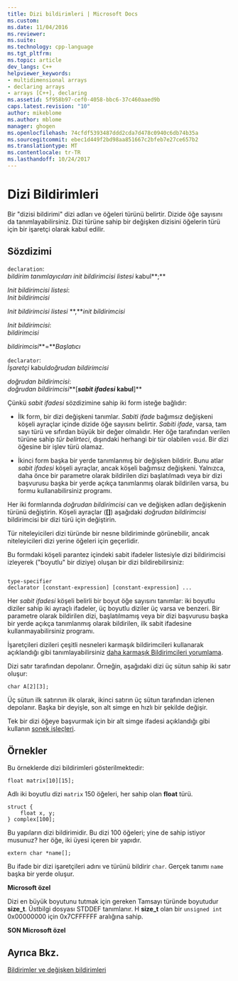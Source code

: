 ```yaml
---
title: Dizi bildirimleri | Microsoft Docs
ms.custom: 
ms.date: 11/04/2016
ms.reviewer: 
ms.suite: 
ms.technology: cpp-language
ms.tgt_pltfrm: 
ms.topic: article
dev_langs: C++
helpviewer_keywords:
- multidimensional arrays
- declaring arrays
- arrays [C++], declaring
ms.assetid: 5f958b97-cef0-4058-bbc6-37c460aaed9b
caps.latest.revision: "10"
author: mikeblome
ms.author: mblome
manager: ghogen
ms.openlocfilehash: 74cfdf5393487ddd2cda7d478c0940c6db74b35a
ms.sourcegitcommit: ebec1d449f2bd98aa851667c2bfeb7e27ce657b2
ms.translationtype: MT
ms.contentlocale: tr-TR
ms.lasthandoff: 10/24/2017
---
```

# <a name="array-declarations"></a>Dizi Bildirimleri
Bir "dizisi bildirimi" dizi adları ve öğeleri türünü belirtir. Dizide öğe sayısını da tanımlayabilirsiniz. Dizi türüne sahip bir değişken dizisini öğelerin türü için bir işaretçi olarak kabul edilir.  
  
## <a name="syntax"></a>Sözdizimi  
 `declaration`:  
 *bildirim tanımlayıcıları init bildirimcisi listesi* kabul**;**  
  
 *Init bildirimcisi listesi*:  
 *Init bildirimcisi*  
  
 *Init bildirimcisi listesi* **,***init bildirimcisi*   
  
 *Init bildirimcisi*:  
 *bildirimcisi*  
  
 *bildirimcisi***=***Başlatıcı*   
  
 `declarator`:  
 *İşaretçi* kabul*doğrudan bildirimcisi*  
  
 *doğrudan bildirimcisi*:  
 *doğrudan bildirimcisi***[***sabit ifadesi* kabul**]**   
  
 Çünkü *sabit ifadesi* sözdizimine sahip iki form isteğe bağlıdır:  
  
-   İlk form, bir dizi değişkeni tanımlar. *Sabiti ifade* bağımsız değişkeni köşeli ayraçlar içinde dizide öğe sayısını belirtir. *Sabiti ifade*, varsa, tam sayı türü ve sıfırdan büyük bir değer olmalıdır. Her öğe tarafından verilen türüne sahip *tür belirteci*, dışındaki herhangi bir tür olabilen `void`. Bir dizi öğesine bir işlev türü olamaz.  
  
-   İkinci form başka bir yerde tanımlanmış bir değişken bildirir. Bunu atlar *sabit ifadesi* köşeli ayraçlar, ancak köşeli bağımsız değişkeni. Yalnızca, daha önce bir parametre olarak bildirilen dizi başlatılmadı veya bir dizi başvurusu başka bir yerde açıkça tanımlanmış olarak bildirilen varsa, bu formu kullanabilirsiniz programı.  
  
 Her iki formlarında *doğrudan bildirimcisi* can ve değişken adları değişkenin türünü değiştirin. Köşeli ayraçlar (**[]**) aşağıdaki *doğrudan bildirimcisi* bildirimcisi bir dizi türü için değiştirin.  
  
 Tür niteleyicileri dizi türünde bir nesne bildiriminde görünebilir, ancak niteleyicileri dizi yerine öğeleri için geçerlidir.  
  
 Bu formdaki köşeli parantez içindeki sabit ifadeler listesiyle dizi bildirimcisi izleyerek ("boyutlu" bir diziye) oluşan bir dizi bildirebilirsiniz:  
  
```  
  
type-specifier  
declarator [constant-expression] [constant-expression] ...  
```  
  
 Her *sabit ifadesi* köşeli belirli bir boyut öğe sayısını tanımlar: iki boyutlu diziler sahip iki ayraçlı ifadeler, üç boyutlu diziler üç varsa ve benzeri. Bir parametre olarak bildirilen dizi, başlatılmamış veya bir dizi başvurusu başka bir yerde açıkça tanımlanmış olarak bildirilen, ilk sabit ifadesine kullanmayabilirsiniz programı.  
  
 İşaretçileri dizileri çeşitli nesneleri karmaşık bildirimcileri kullanarak açıklandığı gibi tanımlayabilirsiniz [daha karmaşık Bildirimcileri yorumlama](../c-language/interpreting-more-complex-declarators.md).  
  
 Dizi satır tarafından depolanır. Örneğin, aşağıdaki dizi üç sütun sahip iki satır oluşur:  
  
```  
char A[2][3];  
```  
  
 Üç sütun ilk satırının ilk olarak, ikinci satırın üç sütun tarafından izlenen depolanır. Başka bir deyişle, son alt simge en hızlı bir şekilde değişir.  
  
 Tek bir dizi öğeye başvurmak için bir alt simge ifadesi açıklandığı gibi kullanın [sonek işleçleri](../c-language/postfix-operators.md).  
  
## <a name="examples"></a>Örnekler  
 Bu örneklerde dizi bildirimleri gösterilmektedir:  
  
```  
float matrix[10][15];  
```  
  
 Adlı iki boyutlu dizi `matrix` 150 öğeleri, her sahip olan **float** türü.  
  
```  
struct {  
    float x, y;  
} complex[100];  
```  
  
 Bu yapıların dizi bildirimidir. Bu dizi 100 öğeleri; yine de sahip istiyor musunuz? her öğe, iki üyesi içeren bir yapıdır.  
  
```  
extern char *name[];  
```  
  
 Bu ifade bir dizi işaretçileri adını ve türünü bildirir `char`. Gerçek tanımı `name` başka bir yerde oluşur.  
  
 **Microsoft özel**  
  
 Dizi en büyük boyutunu tutmak için gereken Tamsayı türünde boyutudur **size_t**. Üstbilgi dosyası STDDEF tanımlanır. H **size_t** olan bir `unsigned int` 0x00000000 için 0x7CFFFFFF aralığına sahip.  
  
 **SON Microsoft özel**  
  
## <a name="see-also"></a>Ayrıca Bkz.  
 [Bildirimler ve değişken bildirimleri](../c-language/declarators-and-variable-declarations.md)